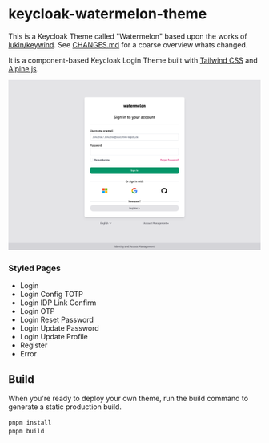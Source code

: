 # keycloak-watermelon-theme

This is a Keycloak Theme called "Watermelon" based upon the works of [lukin/keywind](https://github.com/lukin/keywind).
See [CHANGES.md](CHANGES.md) for a coarse overview whats changed.

It is a component-based Keycloak Login Theme built with [Tailwind CSS](https://github.com/tailwindlabs/tailwindcss) and [Alpine.js](https://github.com/alpinejs/alpine).

![Preview](./preview.png)

### Styled Pages

- Login
- Login Config TOTP
- Login IDP Link Confirm
- Login OTP
- Login Reset Password
- Login Update Password
- Login Update Profile
- Register
- Error

## Build

When you're ready to deploy your own theme, run the build command to generate a static production build.

```bash
pnpm install
pnpm build
```
